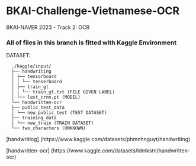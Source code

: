 # BKAI-Challenge-Vietnamese-OCR
BKAI-NAVER 2023 - Track 2: OCR
### All of files in this branch is fitted with Kaggle Environment
DATASET: 

      ./kaggle/input/
      ├── handwriting
      │ ├── tensorboard
      │ │ └── tenserboard
      │ ├── train_gt
      │ │ └── train_gt.txt (FILE GIVEN LABEL)
      │ └── last_crnn.pt (MODEL)
      └── handwritten-ocr
      ├── public_test_data
      │ └── new_public_test (TEST DATASET)
      ├── training_data
      │ └── new_train (TRAIN DATASET)
      └── two_characters (UNKNOWN)

<p>[handwriting] (https://www.kaggle.com/datasets/phmnhnguyt/handwriting)</p>
<p></p>[handwritten-ocr] (https://www.kaggle.com/datasets/ldmkstn/handwritten-ocr)</p>

